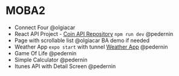 # MOBA2

- Connect Four  @olgiacar
- React API Project - [Coin API Repository](https://github.com/ninopedergnana/MOBA2/tree/main/coin-api/coin-api) `npm run dev` @pedernin
- Page with scrollable list @olgiacar BA demo if needed
- Weather App `expo start` with tunnel [Weather App](https://github.com/ninopedergnana/MOBA2/tree/main/weather) @pedernin
- Game Of Life @pedernin
- Simple Calculator @pedernin
- Itunes API with Detail Screen @pedernin
